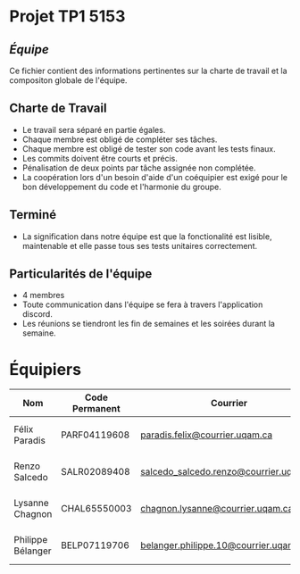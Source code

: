 # Projet TP1 5153

## _Équipe_
Ce fichier contient des informations pertinentes sur la charte de travail et
la compositon globale de l'équipe.

## Charte de Travail
- Le travail sera séparé en partie égales.
- Chaque membre est obligé de compléter ses tâches.
- Chaque membre est obligé de tester son code avant les tests finaux.
- Les commits doivent être courts et précis.
- Pénalisation de deux points par tâche assignée non complétée.
- La coopération lors d'un besoin d'aide d'un coéquipier est exigé pour le
  bon développement du code et l'harmonie du groupe.
## Terminé
- La signification dans notre équipe est que la fonctionalité est lisible, maintenable et elle passe tous ses tests 
  unitaires correctement.

## Particularités de l'équipe

- 4 membres
- Toute communication dans l'équipe se fera à travers l'application discord.
- Les réunions se tiendront les fin de semaines et les soirées durant la semaine.

# Équipiers
| Nom               | Code Permanent | Courrier                               | Forces                                    | Faiblesses                | Compétences techniques     |
|-------------------|----------------|----------------------------------------|-------------------------------------------|---------------------------|----------------------------|
| Félix Paradis     | PARF04119608   | paradis.felix@courrier.uqam.ca         | Collaboration Ponctualité Efficace        | Conceoption Algorithmes   | Java Json Maven Git Junit5 |
| Renzo Salcedo     | SALR02089408   | salcedo_salcedo.renzo@courrier.uqam.ca | Gestion_de_projet Programmer Code.lisible | Dernière minute           | Java Json Maven Git Junit5 |
| Lysanne Chagnon   | CHAL65550003   | chagnon.lysanne@courrier.uqam.ca       | Conception Programmer                     | Communication Orale       | Java Json Maven Git Junit5 |
| Philippe Bélanger | BELP07119706   | belanger.philippe.10@courrier.uqam.ca  | Rapide code_efficace Algorithmes          | Junit Code.non.refactorié | Java Json Maven Git Junit5 |

